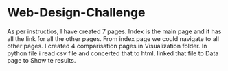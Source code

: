 # Web-Design-Challenge
As per instructios, I have created 7 pages.
Index is the main page and it has all the link for all the other pages. 
From index page we could navigate to all other pages. 
I created 4 comparisation pages in Visualization folder. 
In python file i read csv file and concerted that to html.
linked that file to Data page to Show te results. 
